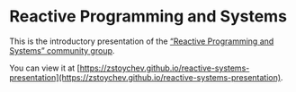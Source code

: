 # Reactive Programming and Systems

This is the introductory presentation of the [“Reactive Programming and Systems” community group](http://dev.bg/groups/reactive-programming/).

You can view it at [https://zstoychev.github.io/reactive-systems-presentation](https://zstoychev.github.io/reactive-systems-presentation).
